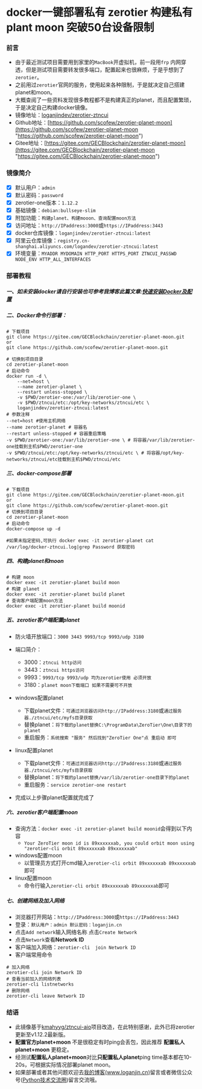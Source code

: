 # docker一键部署私有 zerotier 构建私有plant moon 突破50台设备限制

### 前言

*   由于最近测试项目需要用到家里的`MacBook`开虚拟机，前一段用`frp` 内网穿透，但是测试项目需要转发很多端口，配置起来也很麻烦，于是乎想到了`zerotier`。
*   之前用过`zerotier`官网的服务，使用起来各种限制，于是就决定自己搭建planet和moon。
*   大概查阅了一些资料发现很多教程都不是构建真正的planet，而且配置繁琐，于是决定自己构建docker镜像。
*   镜像地址：[loganjindev/zerotier-ztncui](https://hub.docker.com/r/loganjindev/zerotier-ztncui "loganjindev/zerotier-ztncui")
*   Github地址：[https://github.com/scofew/zerotier-planet-moon](https://github.com/scofew/zerotier-planet-moon "https://github.com/scofew/zerotier-planet-moon")
*   Gitee地址：[https://gitee.com/GECBlockchain/zerotier-planet-moon](https://gitee.com/GECBlockchain/zerotier-planet-moon "https://gitee.com/GECBlockchain/zerotier-planet-moon")

### 镜像简介

*   [x] 默认用户：`admin`
*   [x] 默认密码：`password`
*   [x] zerotier-one版本：`1.12.2`
*   [x] 基础镜像：`debian:bullseye-slim`
*   [x] 附加功能：`构建planet、构建mooon、查询配置moon方法`
*   [x] 访问地址：`http://IPaddress:3000`或`https://IPaddress:3443`
*   [x] docker仓库镜像：`loganjindev/zerotier-ztncui:latest`
*   [x] 阿里云仓库镜像：`registry.cn-shanghai.aliyuncs.com/logandev/zerotier-ztncui:latest`
*   [x] 环境变量：`MYADDR MYDOMAIN HTTP_PORT HTTPS_PORT ZTNCUI_PASSWD NODE_ENV HTTP_ALL_INTERFACES`

### 部署教程

##### 一、如未安装docker请自行安装也可参考我博客此篇文章:[快速安装Docker及配置](https://www.loganjin.cn/article/docker-install/)

##### 二、Docker命令行部署：

```shell
# 下载项目
git clone https://gitee.com/GECBlockchain/zerotier-planet-moon.git
or 
git clone https://github.com/scofew/zerotier-planet-moon.git

# 切换到项目目录
cd zerotier-planet-moon
# 启动命令
docker run -d \
    --net=host \
    --name zerotier-planet \
    --restart unless-stopped \
    -v $PWD/zerotier-one:/var/lib/zerotier-one \
    -v $PWD/ztncui/etc:/opt/key-networks/ztncui/etc \
    loganjindev/zerotier-ztncui:latest
# 参数注释
--net=host #使用主机网络
--name zerotier-planet # 容器名
--restart unless-stopped # 容器重启策略
-v $PWD/zerotier-one:/var/lib/zerotier-one \ # 将容器/var/lib/zerotier-one挂载到主机$PWD/zerotier-one
-v $PWD/ztncui/etc:/opt/key-networks/ztncui/etc \ # 将容器/opt/key-networks/ztncui/etc挂载到主机$PWD/ztncui/etc
```

##### 三、docker-compose部署

```shell
# 下载项目
git clone https://gitee.com/GECBlockchain/zerotier-planet-moon.git
or 
git clone https://github.com/scofew/zerotier-planet-moon.git
# 切换到项目目录
cd zerotier-planet-moon
# 启动命令
docker-compose up -d

#如果未指定密码,可执行 docker exec -it zerotier-planet cat /var/log/docker-ztncui.log|grep Password 获取密码
```

##### 四、构建planet和moon

```shell
# 构建 moon
docker exec -it zerotier-planet build moon
# 构建 planet
docker exec -it zerotier-planet build planet
# 查询客户端配置moon方法
docker exec -it zerotier-planet build moonid
```

##### 五、zerotier客户端配置planet

*   防火墙开放端口：`3000 3443 9993/tcp 9993/udp 3180`

*   端口简介：
    *   3000：`ztncui http访问`
    *   3443：`ztncui https访问`
    *   9993：`9993/tcp 9993/udp 均为zerotier使用 必须开放`
    *   3180：`planet moon下载端口 如果不需要可不开放`

*   windows配置planet
    *   下载planet文件：`可通过浏览器访问http://IPaddress:3180`或`通过服务器./ztncui/etc/myfs目录获取`
    *   替换planet：`将下载的planet替换C:\ProgramData\ZeroTier\One\目录下的planet `
    *   重启服务：`系统搜索 "服务" 然后找到"ZeroTier One"点 重启动 即可  `

*   linux配置planet
    *   下载planet文件：`可通过浏览器访问http://IPaddress:3180`或`通过服务器./ztncui/etc/myfs目录获取`
    *   替换planet：`将下载的planet替换/var/lib/zerotier-one目录下的planet `
    *   重启服务：`service zerotier-one restart`

*   完成以上步骤planet配置就完成了

##### 六、zerotier客户端配置moon

*   查询方法：`docker exec -it zerotier-planet build moonid`会得到以下内容
    *   `Your ZeroTier moon id is 89xxxxxxab, you could orbit moon using "zerotier-cli orbit 89xxxxxxab 89xxxxxxab"`
*   windows配置moon
    *   以管理员方式打开cmd输入`zerotier-cli orbit 89xxxxxxab 89xxxxxxab`即可
*   linux配置moon
    *   命令行输入`zerotier-cli orbit 89xxxxxxab 89xxxxxxab`即可

##### 七、创建网络及加入网络

*   浏览器打开网站：`http://IPaddress:3000`或`https://IPaddress:3443`
*   登录：`默认用户：admin 默认密码：loganjin.cn`
*   点击`Add network`输入网络名称 点击`Create Network`
*   点击`Network`查看**Network ID**
*   客户端加入网络：`zerotier-cli  join Network ID`
*   客户端常用命令

```shell
# 加入网络
zerotier-cli join Network ID
# 查看当前加入的网络列表
zerotier-cli listnetworks
# 删除网络
zerotier-cli leave Network ID
```

### 结语

*   此镜像基于[kmahyyg/ztncui-aio](https://github.com/kmahyyg/ztncui-aio)项目改造，在此特别感谢，此外已将zerotier更新至v1.12.2最新版。
*   **配置官方planet+moon** 不是很稳定有时ping会丢包，因此推荐 **配置私人planet+moon** 更稳定。
*   经测试**配置私人planet+moon**对比**只配置私人planet**ping time基本都在10-20s，可根据实际情况部署planet moon。
*   如果部署或者其他问题欢迎去[我的博客(www.loganjin.cn)](https://www.loganjin.cn/)留言或者微信公众号([Python技术交流圈](https://img-blog.csdnimg.cn/img_convert/09f3ccbb0f9231855f20b0f5fca7da16.png#pic_center))留言交流哦。
